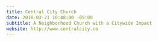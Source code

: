 ```yaml
---
title: Central City Church
date: 2018-03-21 10:48:00 -05:00
subtitle: A Neighborhood Church with a Citywide Impact
website: http://www.centralcity.co
---
```


